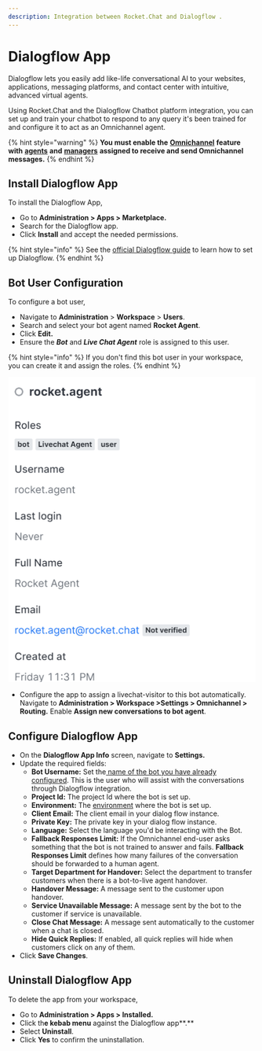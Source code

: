 ```yaml
---
description: Integration between Rocket.Chat and Dialogflow .
---
```


# Dialogflow App

Dialogflow lets you easily add like-life conversational AI to your websites, applications, messaging platforms, and contact center with intuitive, advanced virtual agents.

Using Rocket.Chat and the Dialogflow Chatbot platform integration, you can set up and train your chatbot to respond to any query it's been trained for and configure it to act as an Omnichannel agent.

{% hint style="warning" %}
**You must enable the** [**Omnichannel**](../../../../../use-rocket.chat/omnichannel/) **feature with** [**agents**](../../../../../use-rocket.chat/omnichannel/agents.md) **and** [**managers**](../../../../../use-rocket.chat/omnichannel/managers.md) **assigned to receive and send Omnichannel messages.**
{% endhint %}

## Install Dialogflow  App

To install the Dialogflow App,

* Go to **Administration > Apps > Marketplace.**
* Search for the Dialogflow app.
* Click **Install** and accept the needed permissions.

{% hint style="info" %}
See the [official Dialogflow guide](https://cloud.google.com/dialogflow/es/docs/quick/setup) to learn how to set up Dialogflow.
{% endhint %}

## Bot User Configuration

To configure a bot user,

* Navigate to **Administration** > **Workspace** > **Users**.
* Search and select your bot agent named **Rocket Agent**.
* Click **Edit.**
* Ensure the _**Bot**_ and _**Live Chat Agent**_ role is assigned to this user.

{% hint style="info" %}
If you don't find this bot user in your workspace, you can create it and assign the roles.
{% endhint %}

&#x20;![](../../../../../.gitbook/assets/rocket-agent-bot.png)

* Configure the app to assign a livechat-visitor to this bot automatically. Navigate to **Administration > Workspace >Settings > Omnichannel > Routing.** Enable **Assign new conversations to bot agent**.

## Configure Dialogflow App

* On the **Dialogflow App Info** screen, navigate to **Settings.**
* Update the required fields:
  * **Bot Username:** Set the[ name of the bot you have already configured](./#bot-user-configuration). This is the user who will assist with the conversations through Dialogflow integration.
  * **Project Id:** The project Id where the bot is set up.
  * **Environment:** The [environment](https://cloud.google.com/dialogflow/es/docs/agents-versions) where the bot is set up.
  * **Client Email:** The client email in your dialog flow instance.
  * **Private Key:** The private key in your dialog flow instance.
  * **Language:** Select the language you'd be interacting with the Bot.
  * **Fallback Responses Limit:** If the Omnichannel end-user asks something that the bot is not trained to answer and fails. **Fallback Responses Limit** defines how many failures of the conversation should be forwarded to a human agent.
  * **Target Department for Handover:** Select the department to transfer customers when there is a bot-to-live agent handover.
  * **Handover Message:** A message sent to the customer upon handover.
  * **Service Unavailable Message:** A message sent by the bot to the customer if service is unavailable.
  * **Close Chat Message:** A message sent automatically to the customer when a chat is closed.&#x20;
  * &#x20;**Hide Quick Replies:** If enabled, all quick replies will hide when customers click on any of them.
* Click **Save Changes**.

## Uninstall Dialogflow App

To delete the  app from your workspace,

* Go to **Administration > Apps > Installed.**
* Click th**e kebab menu** against the Dialogflow app**.**
* Select **Uninstall**.
* Click **Yes** to confirm the uninstallation.
